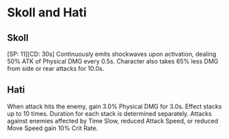 # Skoll and Hati

## Skoll

[SP: 11][CD: 30s] Continuously emits shockwaves upon activation, dealing 50% ATK of Physical DMG every 0.5s. Character also takes 65% less DMG from side or rear attacks for 10.0s.

## Hati

When attack hits the enemy, gain 3.0% Physical DMG for 3.0s. Effect stacks up to 10 times. Duration for each stack is determined separately. Attacks against enemies affected by Time Slow, reduced Attack Speed, or reduced Move Speed gain 10% Crit Rate.